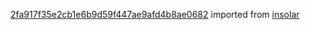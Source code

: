 [2fa917f35e2cb1e6b9d59f447ae9afd4b8ae0682](https://github.com/insolar/insolar/commit/2fa917f35e2cb1e6b9d59f447ae9afd4b8ae0682) imported from [insolar](https://github.com/insolar/insolar)
